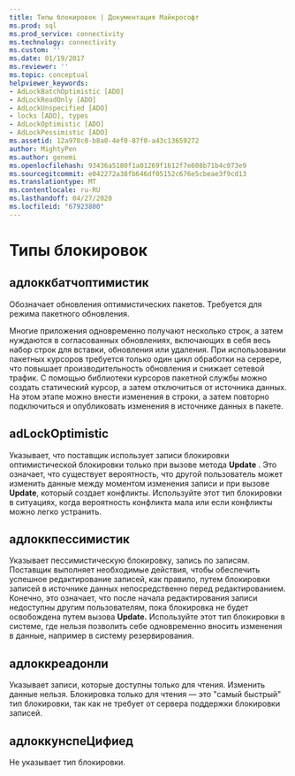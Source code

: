 ```yaml
---
title: Типы блокировок | Документация Майкрософт
ms.prod: sql
ms.prod_service: connectivity
ms.technology: connectivity
ms.custom: ''
ms.date: 01/19/2017
ms.reviewer: ''
ms.topic: conceptual
helpviewer_keywords:
- AdLockBatchOptimistic [ADO]
- AdLockReadOnly [ADO]
- AdLockUnspecified [ADO]
- locks [ADO], types
- AdLockOptimistic [ADO]
- AdLockPessimistic [ADO]
ms.assetid: 12a978c0-b8a0-4ef0-87f0-a43c13659272
author: MightyPen
ms.author: genemi
ms.openlocfilehash: 93436a5180f1a01269f1612f7e608b71b4c073e9
ms.sourcegitcommit: e042272a38fb646df05152c676e5cbeae3f9cd13
ms.translationtype: MT
ms.contentlocale: ru-RU
ms.lasthandoff: 04/27/2020
ms.locfileid: "67923800"
---
```

# <a name="types-of-locks"></a>Типы блокировок
## <a name="adlockbatchoptimistic"></a>адлоккбатчоптимистик  
 Обозначает обновления оптимистических пакетов. Требуется для режима пакетного обновления.  
  
 Многие приложения одновременно получают несколько строк, а затем нуждаются в согласованных обновлениях, включающих в себя весь набор строк для вставки, обновления или удаления. При использовании пакетных курсоров требуется только один цикл обработки на сервере, что повышает производительность обновления и снижает сетевой трафик. С помощью библиотеки курсоров пакетной службы можно создать статический курсор, а затем отключиться от источника данных. На этом этапе можно внести изменения в строки, а затем повторно подключиться и опубликовать изменения в источнике данных в пакете.  
  
## <a name="adlockoptimistic"></a>adLockOptimistic  
 Указывает, что поставщик использует записи блокировки оптимистической блокировки только при вызове метода **Update** . Это означает, что существует вероятность, что другой пользователь может изменить данные между моментом изменения записи и при вызове **Update**, который создает конфликты. Используйте этот тип блокировки в ситуациях, когда вероятность конфликта мала или если конфликты можно легко устранить.  
  
## <a name="adlockpessimistic"></a>адлоккпессимистик  
 Указывает пессимистическую блокировку, запись по записям. Поставщик выполняет необходимые действия, чтобы обеспечить успешное редактирование записей, как правило, путем блокировки записей в источнике данных непосредственно перед редактированием. Конечно, это означает, что после начала редактирования записи недоступны другим пользователям, пока блокировка не будет освобождена путем вызова **Update.** Используйте этот тип блокировки в системе, где нельзя позволить себе одновременно вносить изменения в данные, например в систему резервирования.  
  
## <a name="adlockreadonly"></a>адлоккреадонли  
 Указывает записи, которые доступны только для чтения. Изменить данные нельзя. Блокировка только для чтения — это "самый быстрый" тип блокировки, так как не требует от сервера поддержки блокировки записей.  
  
## <a name="adlockunspecified"></a>адлоккунспеЦифиед  
 Не указывает тип блокировки.
